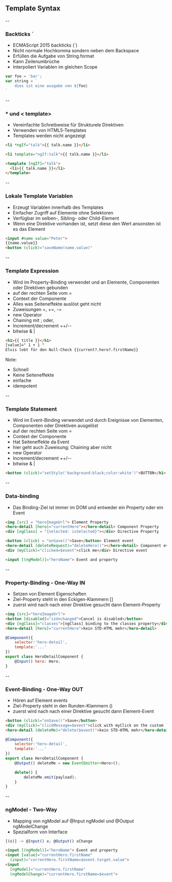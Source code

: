 ## Template Syntax

--

### Backticks `
- ECMAScript 2015 backticks (`)
- Nicht normale Hochkomma sondern neben dem Backspace
- Erfüllen die Aufgabe von String.format
- Kann Zeilenumbrüche
- Interpoliert Variablen im gleichen Scope

```javascript
var foo = 'bar';
var string = `
    dies ist eine ausgabe von ${foo}
`
```

--

### * und < template>
- Vereinfachte Schreibweise für Strukturele Direktiven
- Verwenden von HTML5-Templates
- Templates werden nicht angezeigt

```HTML
<li *ngIf="talk">{{ talk.name }}</li>
```
```HTML
<li template="ngIf:talk">{{ talk.name }}</li>
```
```HTML
<template [ngIf]="talk">
  <li>{{ talk.name }}</li>
</template>
```

--

### Lokale Template Variablen
- Erzeugt Variablen innerhalb des Templates
- Einfacher Zugriff auf Elemente ohne Selektoren
- Verfügbar im selben-, Sibling- oder Child-Element
- Wenn eine Direktive vorhanden ist, setzt diese den Wert ansonsten ist es das Element

```HTML
<input #name value="Peter">
{{name.value}}
<button (click)="saveName(name.value)"
```

--

### Template Expression
- Wird im Property-Binding verwendet und an Elemente, Componenten oder Direktiven gebunden
- auf der rechten Seite vom =
- Context der Componente
- Alles was Seiteneffekte auslöst geht nicht
 - Zuweisungen =, +=, -=
 - new Operator
 - Chaining mit ; oder, 
 - Increment/decrement ++/--
 - bitwise & |

```HTML
<h1>{{ title }}</h1>
[value]=" 1 + 1 "
Elvis lebt für den Null-Check {{current?.hero?.firstName}}
```

Note:
- Schnell
- Keine Seiteneffekte
- einfache
- idempotent

--

### Template Statement
- Wird im Event-Binding verwendet und durch Ereignisse von Elementen, Componenten oder Direktiven ausgelöst
- auf der rechten Seite vom =
- Context der Componente
- Hat Seiteneffekte da Event
- hier geht auch Zuweisung; Chaining aber nicht
 - new Operator
 - Increment/decrement ++/--
 - bitwise & |

```HTML
<button (click)="setStyle('background:black;color:white')">BUTTON</h1>
```

--
 
### Data-binding
- Das Binding-Ziel ist immer im DOM und entweder ein Property oder ein Event

```HTML
<img [src] = "heroImageUrl"> Element Property
<hero-detail [hero]="currentHero"></hero-detail> Component Property
<div [ngClass] = "{selected: isSelected}"></div> Directive Property
```
```HTML
<button (click) = "onSave()">Save</button> Element event
<hero-detail (deleteRequest)="deleteHero()"></hero-detail> Component event
<div (myClick)="clicked=$event">click me</div> Directive event
```
```HTML
<input [(ngModel)]="heroName"> Event and property
```

--

### Property-Binding - One-Way IN
- Setzen von Element Eigenschaften
- Ziel-Property steht in den Eckigen-Klammern []
- zuerst wird nach nach einer Direktive gesucht dann Element-Property

```HTML
<img [src]="heroImageUrl">
<button [disabled]="isUnchanged">Cancel is disabled</button>
<div [ngClass]="classes">[ngClass] binding to the classes property</div>
<hero-detail [hero]="currentHero">kein STD-HTML mehr</hero-detail>
```

```javascript
@Component({
    selector:'hero-detail',
    template:'...'
})
export class HeroDetailComponent {
    @Input() hero: Hero;
}
```

--

### Event-Binding - One-Way OUT
- Hören auf Element events
- Ziel-Property steht in den Runden-Klammern ()
- zuerst wird nach nach einer Direktive gesucht dann Element-Event

```HTML
<button (click)="onSave()">Save</button>
<div (myClick)="clickMessage=$event">click with myClick on the custom `MyClickDirective`</div>
<hero-detail (deleteMe)="delete($event)">kein STD-HTML mehr</hero-detail>
```

```javascript
@Component({
    selector:'hero-detail',
    template:'...'
})
export class HeroDetailComponent {
    @Output() deleteMe = new EventEmitter<Hero>();

    delete() {
        deleteMe.emit(payload);
    }
}
```

--

### ngModel - Two-Way 
- Mapping von ngModel auf @Input ngModel und @Output ngModelChange
- Spezialform von Interface 

```javascript
[(x)] -> @Input() x; @Output() xChange
```
```HTML
<input [(ngModel)]="heroName"> Event and property
<input [value]="currentHero.firstName"
  (input)="currentHero.firstName=$event.target.value">
<input
  [ngModel]="currentHero.firstName"
  (ngModelChange)="currentHero.firstName=$event">
```
